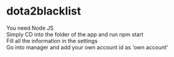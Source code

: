 # dota2blacklist

You need Node JS  
Simply CD into the folder of the app and run npm start  
Fill all the information in the settings  
Go into manager and add your own account id as 'own account'  
